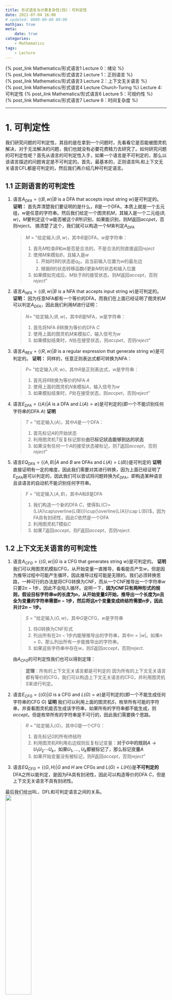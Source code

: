 ```yaml
---
title: 形式语言与计算复杂性(四)：可判定性
date: 2021-07-04 16:00
# updated: 0000-00-00 00:00
mathjax: true
meta:
    date: true
categories: 
    - Mathematics
tags:
    - Lecture
---
```


{% post_link Mathematics/形式语言1 Lecture 0：绪论 %}<br>
{% post_link Mathematics/形式语言2 Lecture 1：正则语言 %}<br>
{% post_link Mathematics/形式语言3 Lecture 2：上下文无关语言 %}<br>
{% post_link Mathematics/形式语言4 Lecture Church-Turing %}
Lecture 4: 可判定性
{% post_link Mathematics/形式语言6 Lecture 5：可规约性 %}<br>
{% post_link Mathematics/形式语言7 Lecture 6：时间复杂度 %}

---

<!-- more -->

# 1. 可判定性

我们研究问题的可判定性，其目的是在拿到一个问题时，先看看它是否能被图灵机解决，对于无法解决的问题，我们也就没有必要花费精力去研究了。如何研究问题的可判定性呢？首先从语言的可判定性入手，如果一个语言是不可判定的，那么以该语言描述的问题肯定是不可判定的。首先，最基本的，正则语言RL和上下文无关语言CFL都是可判定的，然后我们再介绍几种可判定语言。

## 1.1 正则语言的可判定性

1. 语言$A_{DFA}=\lbrace\langle B,w\rangle|B\mathrm{\ is\ a\ DFA\ that\ accepts\ input\ string}\ w\rbrace$是可判定的。
   **证明：**
   首先弄清楚我们要证明的是什么，$B$是一个DFA，本质上就是一个五元组，$w$是任意的字符串。然后我们给定一个图灵机$M$，其输入是一个二元组$\langle B,w\rangle$，$M$要判定这个$w$能否被这个$B$所识别，如果能识别，则$M$返回$accpet$，否则$reject$。
   搞清楚了这个，我们就可以构造一个$M$来判定$A_{DFA}$
   > $M$ = "给定输入$\langle B,w\rangle$，其中$B$是DFA，$w$是字符串：
   > 1. 首先$M$检查$B$和$w$是否是合法的，不是合法的则直接返回$reject$
   > 2. 使用$M$来模拟$B$，且输入是$w$
   >    1. 开始时$B$的状态是$q_0$，且当前输入位置为$w$的最左边
   >    2. 根据$B$的状态转移函数$\delta$更新$M$的状态和输入位置
   > 3. 如果模拟完成后，$M$处于$B$的接受状态，则$M$返回$accept$，否则$reject$"

2. 语言$A_{NFA}=\lbrace\langle B,w\rangle|B\mathrm{\ is\ a\ NFA\ that\ accepts\ input\ string}\ w\rbrace$是可判定的。
   **证明：**
   因为任意NFA都有一个等价的DFA，而我们在上面已经证明了图灵机$M$可以判定$A_{DFA}$，因此我们利用$M$进行证明：
   > $N$= "给定输入$\langle B,w\rangle$，其中$B$是NFA，$w$是字符串：
   > 1. 首先将NFA $B$转换为等价的DFA $C$
   > 2. 使用上面的图灵机$M$来模拟$C$，输入信号为$w$
   > 3. 如果模拟结束时，$N$处在接受状态，则$accpet$，否则$reject$"

3. 语言$A_{REX}=\lbrace\langle R,w\rangle|B\mathrm{\ is\ a\ regular\ expression\ that\ generate\ string}\ w\rbrace$是可判定的。
   **证明：**
   同样的，任意正则表达式都可转换为NFA：
   > $P$= "给定输入$\langle R,w\rangle$，其中$R$是正则表达式，$w$是字符串：
   > 1. 首先将$R$转换为等价的NFA $A$
   > 2. 使用上面的图灵机$N$来模拟$A$，输入信号为$w$
   > 3. 如果模拟结束时，$P$处在接受状态，则$accpet$，否则$reject$"

4. 语言$E_{DFA}=\lbrace\langle A\rangle|A\mathrm{\ is\ a\ DFA\ and}\ L(A)=\emptyset\rbrace$是可判定的(即一个不能识别任何字符串的DFA $A$)
   **证明**
   > $T$ = "给定输入$\langle A\rangle$，其中$A$是一个DFA：
   > 1. 首先标记$A$的开始状态
   > 2. 利用图灵机$T$反复标记那些**由已标记状态能够到达的状态**
   > 3. 如果没有任何一个$A$的接受状态被标记，则$T$返回$accept$，否则$reject$"

5. 语言$EQ_{DFA}=\lbrace\langle A,B\rangle|A\ \mathrm{and}\ B\mathrm{\ are\ DFAs\ and}\ L(A)=L(B)\rbrace$是可判定的
   **证明**
   直接证明有一定的难度，因此我们需要对其进行转换，因为上面已经证明了$E_{DFA}$是可以判定的，因此我们可以尝试将问题转换为$E_{DFA}$，即构造某种语言且该语言的自动机不能识别任何字符串。
   > $F$ = "给定输入$\langle A,B\rangle$，其中$A$和$B$是DFA
   > 1. 我们构造一个新的DFA $C$，使得$L(C)=(L(A)\cap\overline{L(B)})\cup(\overline{L(A)}\cap L(B))$，因为FA具有封闭性，因此$C$依然是一个DFA
   > 2. 利用图灵机$T$模拟$C$
   > 3. 如果$T$返回$accept$，则$F$返回$accept$，否则$reject$.

## 1.2 上下文无关语言的可判定性

1. 语言$A_{CFG}=\lbrace\langle G,w\rangle|G\mathrm{\ is\ a\ CFG\ that\ generates\ string}\ w\rbrace$是可判定的。
   **证明**
   我们可以用图灵机模拟CFG，从开始变量一直推导，看看能否产生$w$，但是因为推导过程中可能产生循环，因此推导过程可能是无限的。我们必须转换思路，一种可行的办法是将CFG转换为CNF，而从一个CNF推导出一个字符串$w$只要$2n-1$步，因此不会陷入循环。说明一下，**因为CNF只有两种形式的规则，假设目标字符串$w$的长度为$n$，从开始变量$S$开始，推导出一个长度为$n$且全为变量的字符串需要$n-1$步，然后将这$n$个变量变成终结符需要$n$步，因此共计$2n-1$步。**
   > $S$ = "给定输入$\langle G,w\rangle$，其中$G$是CFG，$w$是字符串
   > 1. 将$G$转换为CNF形式
   > 2. 列出所有在$2n-1$步内能够推导出的字符串，其中$n=|w|$。如果$n=0$，那么列出所有一步能推导出的字符串。
   > 3. 如果这些字符串中存在$w$，则$S$返回$accept$，否则$reject$.

   由$A_{CFG}$的可判定性我们也可以得到定理：
   > **定理**：所有的上下文无关语言都是可判定的
   因为所有的上下文无关语言都有等价的CFG，我们可以构造上下文无关语言的CFG，并利用图灵机$S$来进行判定。

2. 语言$E_{CFG}=\lbrace\langle G\rangle|G\mathrm{\ is\ a\ CFG\ and}\ L(G)=\emptyset\rbrace$是可判定的(即一个不能生成任何字符串的CFG $G$)
   **证明**
   我们可以利用上面的图灵机$S$，枚举所有可能的字符串，并查看图灵机能否生成该字符串，如果所有的字符串都不能生成，则$accept$。但是枚举所有的字符串是不可行的，因此我们需要换个思路。
   > $R$ = "给定输入$\langle G\rangle$，其中$G$是一个CFG：
   > 1. 首先标记$G$的所有终结符
   > 2. 利用图灵机$R$利用右边规则反复标记变量：**对于$G$中的规则$A\to U_1U_2\cdots U_k$，如果$U_1,...,U_k$都被标记了，那么标记变量$A$**
   > 3. 如果开始变量没有被标记，则$R$返回$accept$，否则$reject$"

3. 语言$EQ_{CFG}=\lbrace\langle G,H\rangle|G\ \mathrm{and}\ H\mathrm{\ are\ CFGs\ and}\ L(G)=L(H)\rbrace$是**不可判定的**
   DFA之所以能判定，是因为FA具有封闭性，因此可以构造等价的DFA $C$，但是上下文无关语言不具有封闭性。

最后我们给出RL、DFL和可判定语言之间的关系。
<img src="5_1.png" width="40%" height="40%">

---

# 2. 不可判定性 

在上图中我们了解到，有许多语言是图灵机可识别但不可判定的，例如语言$A_{TM}=\lbrace\langle M,w\rangle|M\mathrm{\ is\ a\ TM\ and}\ M\ \mathrm{accepts}\ w\rbrace$是图灵可识别但不可判定的：我们可以利用一台图灵机$N$来模拟图灵机$M$，如果$M$返回$accept$则$N$返回$accept$，但是，由于$M$中可能存在循环，所以是不可判定的。在这一节中，我们将学习一些数学理论，用于判断一个语言是否是可判定的。

## 2.1 映射与可数性

首先我们了解三种映射：单射、满射与双射。假设我们有两个集合$A$和$B$，以及一个函数$f$可以将$A$中的元素$x$映射到$B$中的元素$y$，我们称$f$为：
1. 单射injective, one-to-one：$f:A\to B$是单射的当且仅当对所有的$a,b\in A$，有$f(a)=f(b)\Rightarrow a=b$
2. 满射surjective, onto：$f:A\to B$是满射的当且仅当对所有的$b\in B$，存在$a\in A$满足$f(a)=b$
3. 双射bijective, correspondence：$f:A\to B$是双射的当且仅当对所有的$b\in B$，存在**唯一**的$a\in A$满足$f(a)=b$
<img src="5_2.png" width="60%" height="60%">

**如果存在满射函数$f$使得$f:A\to B$，则我们称$A$和$B$的尺寸是相同的**，例如，令$y=f(x)=2x$，自然数集$\mathcal{N}=\lbrace1,2,3,...\rbrace$和正偶数集合$\Lambda=\lbrace2,4,6,...\rbrace$的尺寸是相同的。

> **可数的**：如果一个集合的元素是有限的或者其尺寸和自然数集$\mathcal{N}$相等，则称其为可数的。

例如，集合$Q=\lbrace\frac{m}{n}|m,n\in\mathcal{N}\rbrace$是可数的，我们可以按下图方式把所有的$\frac{m}{n}$都列出来：
<img src="5_3.png" width="35%" height="35%">

即第一行是所有分子为$1$的数，第二行是所有分子为$2$的数，以此类推。可以看到，每一行每一列都有无穷个数，但是我们可以按照图中箭头方向将数进行排列，使其对应到$\mathcal{N}$，即$f(1)=\frac{1}{1}$，$f(2)=\frac{2}{1}$，$f(3)=\frac{1}{2}$，以此类推。注意，因为$\frac{1}{1}$和$\frac{2}{2}$相等，所以我们排除$\frac{2}{2}$，其他相等的数同样需要排除。按照此方法，我们可以构造一个映射函数$f$将$Q$和$\mathcal{N}$一一对应，所以$Q$是可数的。

可以看到，尽管$Q$和$\mathcal{N}$都有无穷个元素，我们照样将其称为可数的，但对有些无穷集，因其尺寸不等于$\mathcal{N}$，我们称其为不可数的，最典型的就是实数集$\mathcal{R}$。我们可以利用反证法来证明$\mathcal{R}$是不可数的。假设$\mathcal{R}$是可数的，那么必定存在一个映射$f$使得$\mathcal{R}$和$\mathcal{N}$的元素一一对应。假设$f$是确定的，那么对应的$f(\mathcal{N})$也是确定的，假设元素$1$对应的元素是$f(1)=3.14159$，同样$2$对应$f(2)=55.5555$，以此类推，如下表所示，第一列是$\mathcal{N}$，第二列是$\mathcal{R}$。现在我们构造一个$x\in\mathcal{R}$，并证明$x$不对应任何自然数$n\in\mathcal{N}$。
<img src="5_4.png" width="35%" height="35%">

我们想要构造一个$x$使得$x\not=f(n)$，我们假设$x$是一个$0$和$1$之间的小数。首先，为了保证$x\not=f(1)$，我们让$x$的十分位不等于$f(1)$的十分位，$f(1)$的十分位是$1$，所以我们可以随便取个不为$1$的数，假设取$4$。同样的，为了$x\not=f(2)$，我们取$x$的千分位为$6$，以此类推。**因为$x$的第$n$位小数与$f(n)$的第$n$位小数不同，所以$x\not=f(n)$，即不存在任意一个$n$，能够使得$f(n)=x$**，也就是$x$对应不到任意一个$n$，所以$\mathcal{R}$和$\mathcal{N}$不是双射，所以$\mathcal{R}$不可数。

## 2.2 非图灵可识别语言

接下来，我们证明一个重要的推论：
> **推论**：有些语言不是图灵可识别的。

**证明**：
假设所有的语言都是图灵可识别的，那么所有的图灵机的集合和所有的语言的集合应当有相同的尺寸，接下来，我们证明两者的尺寸并不相同，更具体的说，图灵机集是可数的，语言集是不可数的。
1. 因为没一个图灵机$M$都可以编码为一个字符串$\langle M\rangle$，而所有的字符串集合是可数的(可以与$\mathcal{N}$一一对应)，因此图灵机集是可数的。
2. 令语言集为$\mathcal{L}$，我们接下来证明$\mathcal{L}$不可数
   1. **无限二进制序列**是一个由$0$和$1$组成的、长度无限的二进制序列，令$\mathcal{B}$为无限二进制序列集合。$\mathcal{B}$是不可数的，其证明过程与$\mathcal{R}$相同(即取第$i$位与$f(i)$的第$i$位不同)。
   2. 首先，我们证明$\mathcal{L}$和$\mathcal{B}$之间存在双射$f$。
      1. 我们假设$\mathcal{L}$的字母表为$\Sigma$，我们令字母表幂集为$\Sigma^\ast=\lbrace s_1,s_2,...\rbrace$，显然$\Sigma^\ast$是一个无限集。
      2. 每个语言$A\in\mathcal{L}$在$\mathcal{B}$中都有唯一的被称为**特征序列**的序列$\mathcal{X}_A$，当$s_i\in A$时，我们令$\mathcal{X}_A$的第$i$位为$1$,否则为$0$。例如，假设字母表为$\Sigma=\lbrace0,1\rbrace$，且给定$A$如下，则$A$的特征序列$\mathcal{X}_A$如图所示，显然，**$\mathcal{X}_A$是一个无限二进制序列**。
      <img src="5_5.png" width="50%" height="50%">
      3. 因此，存在一个$f:\mathcal{L}\to\mathcal{B}$，其中$f(A)$等于$A$的特征序列，使得$\mathcal{L}$和$\mathcal{B}$是双射的。
   3. 因为$\mathcal{L}$和$\mathcal{B}$是一一对应的，而$\mathcal{B}$是不可数的，因此$\mathcal{L}$是不可数的
3. 因为图灵机集可数，而语言集不可数，所以有些语言不是图灵可识别的。

## 2.3 一个重要的不可判定语言

> **定理**：语言$A_{TM}=\lbrace\langle M,w\rangle|M\mathrm{\ is\ a\ TM\ and}\ M\ \mathrm{accepts}\ w\rbrace$是不可判定的。

### 2.3.1 矛盾法证明

**证明**
我们假设$A_{TM}$是可判定的，并且存在一个图灵机$H$可以判定$A_{TM}$。给定输入字符串$\langle M,w\rangle$，$M$是一个图灵机而$w$是一个字符串，当$M$返回$accept$时$H$也返回$accept$，否则$reject$，如下式：
$$H(\langle M,w\rangle) = \begin{cases}
    accept & \mathrm{if}\ M\ \mathrm{accepts}\ w \\\\
    reject & \mathrm{if}\ M\ \mathrm{does\ not\ accepts}\ w
\end{cases}$$

我们构建一个新的图灵机$D$，且$D$调用$H$作为自己的子程序，我们让$D$判断一件特殊的事情：我们令$w=\langle M\rangle$，并输入到$M$。随后**我们在$D$上运行$H$来判定$M$能否判定$\langle M\rangle$**，且$D$返回$M$的相反结果，即**当$M$返回$accept$时$D$返回$reject$，$M$返回$reject$时$D$返回$accept$**。下面是$D$的正式描述：

$D$ = "给定输入$\langle M\rangle$，其中$M$是一个图灵机：
　　１. 运行输入为$\langle M,\langle M\rangle\rangle$的图灵机$H$
　　２. 当$H$返回$accept$时，$D$返回$reject$，当$H$返回$reject$时，$D$返回$accept$"

即
$$D(\langle M\rangle) = \begin{cases}
    accept & \mathrm{if}\ M\ \mathrm{does\ not\ accepts}\ \langle M\rangle \\\\
    reject & \mathrm{if}\ M\ \mathrm{accepts}\ \langle M\rangle
\end{cases}$$

那么，如果我们将$D$的描述$\langle D\rangle$送到$D$中运行，会发生什么呢？
$$D(\langle D\rangle) = \begin{cases}
    accept & \mathrm{if}\ D\ \mathrm{does\ not\ accepts}\ \langle D\rangle \\\\
    reject & \mathrm{if}\ D\ \mathrm{accepts}\ \langle D\rangle
\end{cases}$$

不管$D$是什么样的，出现这种情况都是很荒谬的，因此上述定理得以证明。

### 2.3.2 对角化

我们可以利用对角化的思想更形象的阐述上面的证明过程。首先，$M$，$H$和$D$还是和上一小节一样定义，然后我们可以画一个表，该表的列是世界上所有的图灵机，行则是这图灵机所对应的描述。如果图灵机$M_i$能识别字符串$\langle M_j\rangle$，则将表的$(i,j)$置为$accept$，如果$M_i$不能识别(即$M_i$返回$reject$或陷入循环)，则将表的$(i,j)$置为$reject$。因为该表列出了所有的图灵机，而$D$也是图灵机，所以$D$肯定是这些列出的图灵机中的一个，然后，根据上面我们对$D$的构造，它返回相反的结果，即当$M_i$对$\langle M_i\rangle$返回$accept$时，$D$对$\langle M_i\rangle$返回$reject$，则我们可以得到如下的表：
<img src="5_6.png" width="50%" height="50%">
问题来的，我们无法标出?处。

## 2.4 图灵不可识别语言

除了图灵不可判定语言之外，还有一些语言甚至是图灵不可识别的。我们首先定义**co-Turing-recognizable**为一个图灵可识别语言的补集，注意，**一个语言是一个字符串集合，其co-Turing-recognizable，是这个集合的补集，而不是图灵不可识别语言**，而且

> **定理**:一个语言是可判定的当且仅当它是图灵可识别的且它的补集也是图灵可识别的(co-Turing-recognizable)。

1. 首先我们来证明，**如果一个语言$A$是可判定的，那么它和它的补集都是图灵可识别的**。首先，$A$都是可判定的了，那么肯定是图灵可识别的。其次，对$A$的补集$\overline{A}$，我们可以构造衣蛾可以判定$A$的图灵机，用它来判定$\overline{A}$，且返回相反的结果，所以可判定语言的补集也是可判定的，当然也是可识别的
2. 接下来证明，**如果一个语言和它的补集都是图灵可识别的，那么该语言是可判定的**。我们构造两个图灵机，$M_1$可以识别$A$，$M_2$可以识别$\overline{A}$，那么我们可以构造一个新的图灵机$M$:
   
   $M$ = "给定输入$w$
   　　1. 在$M_1$和$M_2$上并行运行输入$w$
   　　2. 如果$M_1$返回accept，则$M$返回$accept$；如果$M_2$返回reject，则$M$返回$reject$"
   
   显然，这样的机器能够$accept$语言$A$，并且$reject$语言$\overline{A}$，即$A$是可判定的

根据上面的定理，我们可以得到推论：**$\overline{A_{TM}}$不是图灵可识别的**。因为$A_{TM}$是图灵可识别的，若$\overline{A_{TM}}$也是图灵可识别的，那$A_{TM}$就是图灵可判定的了，这显然是矛盾的。

---

# 作业

1. Answer all parts for the following DFA $M$ and give reasons for your answers.

   <img src="e1.png" width="50%" height="50%">

   **Answer**
　　1. 是，因为$M$能识别$0100$
　　2. 否，$M$不能识别$011$
　　3. 否，$A_{DFA}$的输入应形如$\langle M,w\rangle$，所以输入格式不正确
　　4. 否，$A_{REX}$输入的第一元应当为正则表达式而不是图灵机，输入格式不正确
　　5. 否，$E_{DFA}$要求$L(M)=\emptyset$，显然这里的$L(M)\not=\emptyset$
　　6. 是，$EQ_{DFA}$要求$L(A)=L(B)$，显然这里$L(M)=L(M)$

2. Let $ALL_{DFA}=\lbrace\langle A\rangle|A\mathrm{\ is\ a\ DFA\ and\ }L(A)=\Sigma^\ast\rbrace$. Show that $ALL_{DFA}$ is decidable.
   
   **Answer**
   构造一个新的TM $P$
   $P$ = "给定输入$\langle A\rangle$，其中$A$是一个DFA：
　　１. 构造一个新的DFA $B$，且$B$所识别的语言$L(B)=\overline{L(A)}$
　　２. 使用自动机$T$来判定基于输入$\langle B\rangle$的$E_{DFA}$
　　３. 如果$T$返回accept，则$P$返回$accept$，否则$T$返回$reject$

3. Let $X$ be the set $\\{1, 2, 3, 4, 5\\}$ and $Y$ be the set $\\{6, 7, 8, 9, 10\\}$. We describe the functions $f:X\to Y$ and $g:X\to Y$ in the following tables. Answer each part and give a reason for each negative answer.

   <img src="e1.png" width="50%" height="50%">
   
   **Answer**
   $$
   \begin{aligned}
      & \mathbf{a}. 否 f(2)=f(4) & \mathbf{d}. 是 \\\\
      & \mathbf{b}. 是 & \mathbf{e}. 是 \\\\
      & \mathbf{c}. 否 & \mathbf{f}. 是
   \end{aligned}
   $$

4. Let $\mathcal{B}$ be the set of all infinite sequences over $\\{0,1\\}$. Show that $\mathcal{B}$ is uncountable
using a proof by diagonalization.
   
   **Answer**

   假设$\mathcal{B}$是可数的，那么必定存在一个映射$f$使得$\mathcal{B}$和$\mathcal{N}$的元素一一对应。假设元素$1\in\mathcal{N}$对应的元素是$f(1)=01000\cdots$，$2$对应$f(2)=00010\cdots$，以此类推，如下表所示，第一列是$\mathcal{N}$，第二列是$\mathcal{B}$。现在我们构造一个$x\in\mathcal{B}$，使其第一位不等于$f(1)$的第一位，即令$x$的第一位为$1$，同样的，$x$的第二位不等于$f(2)$的第二位，令$x$的第二位为$1$，以此类推。
   
   |$n$ | $f(n)$ |
   | ---| ---    |
   $1$ | $\underline{0}1000\cdots$ |
   $2$ | $0\underline{0}010\cdots$ |
   $3$ | $10\underline{0}00\cdots$ |
   $4$ | $000\underline{0}0\cdots$ |
   $\vdots$ | $\vdots$ |
   
   构造出的$x=1111\cdots$，因为$x$的第$n$位与$f(n)$的第$n$位不同，所以$x\not=f(n)$，即不存在$n$使得$f(n)$等于$x$，故而不存在双射$f:\mathcal{N}\to\mathcal{B}$，故而$\mathcal{B}$不可数。